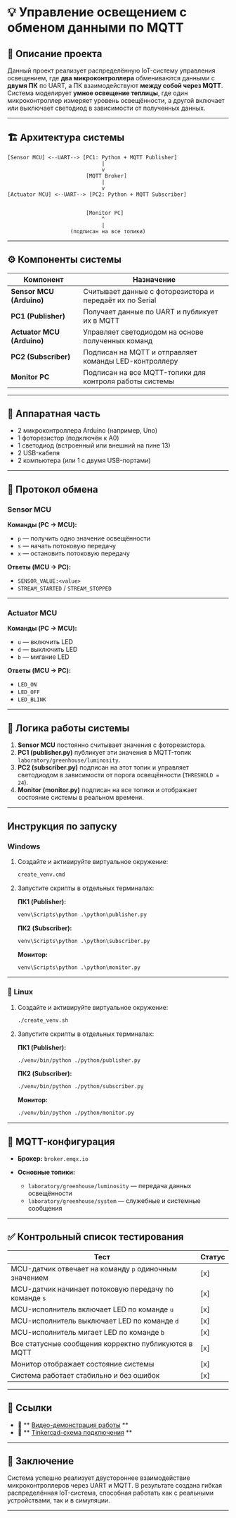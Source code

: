 # 💡 Управление освещением с обменом данными по MQTT

## 📘 Описание проекта

Данный проект реализует распределённую IoT-систему управления освещением, где **два микроконтроллера** обмениваются данными с **двумя ПК** по UART, а ПК взаимодействуют **между собой через MQTT**.
Система моделирует **умное освещение теплицы**, где один микроконтроллер измеряет уровень освещённости, а другой включает или выключает светодиод в зависимости от полученных данных.

---

## 🏗️ Архитектура системы

```
[Sensor MCU] <--UART--> [PC1: Python + MQTT Publisher]
                              |
                              v
                         [MQTT Broker]
                              |
                              v
[Actuator MCU] <--UART--> [PC2: Python + MQTT Subscriber]


                         [Monitor PC]
                              ^
                              |
                    (подписан на все топики)
```

---

## ⚙️ Компоненты системы

| Компонент                  | Назначение                                               |
| -------------------------- | -------------------------------------------------------- |
| **Sensor MCU (Arduino)**   | Считывает данные с фоторезистора и передаёт их по Serial |
| **PC1 (Publisher)**        | Получает данные по UART и публикует их в MQTT            |
| **Actuator MCU (Arduino)** | Управляет светодиодом на основе полученных команд        |
| **PC2 (Subscriber)**       | Подписан на MQTT и отправляет команды LED-контроллеру    |
| **Monitor PC**             | Подписан на все MQTT-топики для контроля работы системы  |

---

## 🔧 Аппаратная часть

* 2 микроконтроллера Arduino (например, Uno)
* 1 фоторезистор (подключён к A0)
* 1 светодиод (встроенный или внешний на пине 13)
* 2 USB-кабеля
* 2 компьютера (или 1 с двумя USB-портами)

---

## 📡 Протокол обмена

### Sensor MCU

**Команды (PC → MCU):**

* `p` — получить одно значение освещённости
* `s` — начать потоковую передачу
* `x` — остановить потоковую передачу

**Ответы (MCU → PC):**

* `SENSOR_VALUE:<value>`
* `STREAM_STARTED` / `STREAM_STOPPED`

---

### Actuator MCU

**Команды (PC → MCU):**

* `u` — включить LED
* `d` — выключить LED
* `b` — мигание LED

**Ответы (MCU → PC):**

* `LED_ON`
* `LED_OFF`
* `LED_BLINK`

---

## 🧠 Логика работы системы

1. **Sensor MCU** постоянно считывает значения с фоторезистора.
2. **PC1 (publisher.py)** публикует эти значения в MQTT-топик `laboratory/greenhouse/luminosity`.
3. **PC2 (subscriber.py)** подписан на этот топик и управляет светодиодом в зависимости от порога освещённости (`THRESHOLD = 24`).
4. **Monitor (monitor.py)** подписан на все топики и отображает состояние системы в реальном времени.

---

## Инструкция по запуску

### Windows

1. Создайте и активируйте виртуальное окружение:

   ```cmd
   create_venv.cmd
   ```

2. Запустите скрипты в отдельных терминалах:

   **ПК1 (Publisher):**

   ```cmd
   venv\Scripts\python .\python\publisher.py
   ```

   **ПК2 (Subscriber):**

   ```cmd
   venv\Scripts\python .\python\subscriber.py
   ```

   **Монитор:**

   ```cmd
   venv\Scripts\python .\python\monitor.py
   ```

---

### 🐧 Linux

1. Создайте и активируйте виртуальное окружение:

   ```bash
   ./create_venv.sh
   ```

2. Запустите скрипты в отдельных терминалах:

   **ПК1 (Publisher):**

   ```bash
   ./venv/bin/python ./python/publisher.py
   ```

   **ПК2 (Subscriber):**

   ```bash
   ./venv/bin/python ./python/subscriber.py
   ```

   **Монитор:**

   ```bash
   ./venv/bin/python ./python/monitor.py
   ```

---

## 🧩 MQTT-конфигурация

* **Брокер:** `broker.emqx.io`
* **Основные топики:**

  * `laboratory/greenhouse/luminosity` — передача данных освещённости
  * `laboratory/greenhouse/system` — служебные и системные сообщения

---

## ✅ Контрольный список тестирования

| Тест                                                   | Статус |
| ------------------------------------------------------ | ------ |
| MCU-датчик отвечает на команду `p` одиночным значением | [x]    |
| MCU-датчик начинает потоковую передачу по команде `s`  | [x]    |
| MCU-исполнитель включает LED по команде `u`            | [x]    |
| MCU-исполнитель выключает LED по команде `d`           | [x]    |
| MCU-исполнитель мигает LED по команде `b`              | [x]    |
| Все статусные сообщения корректно публикуются в MQTT   | [x]    |
| Монитор отображает состояние системы                   | [x]    |
| Система работает стабильно и без ошибок                | [x]    |

---

## 🔗 Ссылки

* 🎥 ** [Видео-демонстрация работы](https://disk.yandex.ru/i/2PXHI3womR3EWg) **
* 🧰 ** [Tinkercad-схема подключения](https://www.tinkercad.com/things/4uBhdsxSkz7-ledphotoserialmqtt?sharecode=vRfdwrGlVYUay17DmYFu48ZNpZltLq6KJEtRHXailsE) **

---

## 📄 Заключение

Система успешно реализует двустороннее взаимодействие микроконтроллеров через UART и MQTT.
В результате создана гибкая распределённая IoT-система, способная работать как с реальными устройствами, так и в симуляции.

---

